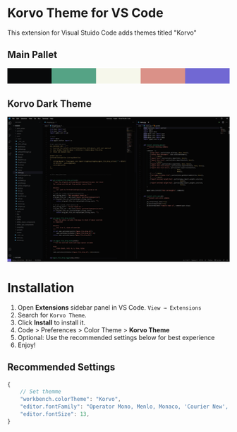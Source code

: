 
# Korvo Theme for VS Code
This extension for Visual Stuido Code adds themes titled "Korvo"
## Main Pallet
![Pallet](source/pallet.png)
## Korvo Dark Theme
![Korva](source/Korvo-theme.png)

# Installation

1. Open **Extensions** sidebar panel in VS Code. `View → Extensions`
2. Search for `Korvo Theme`.
3. Click **Install** to install it.
4. Code > Preferences > Color Theme > **Korvo Theme**
5. Optional: Use the recommended settings below for best experience
6. Enjoy!

## Recommended Settings
```js 
{
    // Set themme
    "workbench.colorTheme": "Korvo",
    "editor.fontFamily": "Operator Mono, Menlo, Monaco, 'Courier New', monospace",
    "editor.fontSize": 13,
}
```